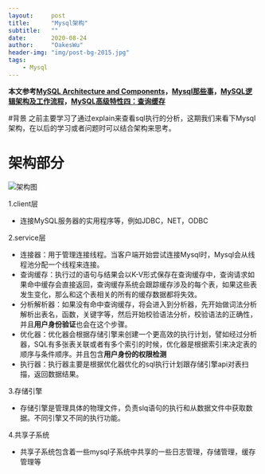 ```yaml
---
layout:     post
title:      "Mysql架构"
subtitle:   ""
date:       2020-08-24
author:     "OakesWu"
header-img: "img/post-bg-2015.jpg"
tags:
    - Mysql
---
```

**本文参考[MySQL Architecture and Components](https://lalitvc.wordpress.com/2016/11/03/mysql-architecture-and-components/)，[Mysql那些事](https://zhuanlan.zhihu.com/p/95155575)，[MySQL逻辑架构及工作流程](https://blog.csdn.net/z_ryan/article/details/82260663)，[MySQL高级特性四：查询缓存](https://blog.csdn.net/yongqi_wang/article/details/86674088)**

#背景
之前主要学习了通过explain来查看sql执行的分析，这期我们来看下Mysql架构，在以后的学习或者问题时可以结合架构来思考。

# 架构部分
![架构图](http://upload-images.jianshu.io/upload_images/9082703-493d0b08b781a6c6.png?imageMogr2/auto-orient/strip%7CimageView2/2/w/1240)

1.client层
  - 连接MySQL服务器的实用程序等，例如JDBC，NET，ODBC

2.service层
  - 连接器：用于管理连接线程。当客户端开始尝试连接Mysql时，Mysql会从线程池分配一个线程来连接。
  - 查询缓存：执行过的语句与结果会以K-V形式保存在查询缓存中，查询请求如果命中缓存会直接返回，查询缓存系统会跟踪缓存涉及的每个表，如果这些表发生变化，那么和这个表相关的所有的缓存数据都将失效。
  - 分析解析器：如果没有命中查询缓存，将会进入到分析器，先开始做词法分析解析出表名，函数，关键字等，然后开始校验语法分析，校验语法的正确性，并且**用户身份验证**也会在这个步骤。
  - 优化器：优化器会根据存储引擎来创建一个更高效的执行计划，譬如经过分析器，SQL有多张表关联或者有多个索引的时候，优化器是根据索引来决定表的顺序与条件顺序。并且包含**用户身份的权限检测**
  - 执行器：执行器主要是根据优化器优化的sql执行计划跟存储引擎api对表扫描，返回数据结果。

3.存储引擎
  - 存储引擎是管理具体的物理文件，负责slq语句的执行和从数据文件中获取数据。不同引擎又不同的执行功能。

 4.共享子系统
  - 共享子系统包含着一些mysql子系统中共享的一些日志管理，存储管理，缓存管理等